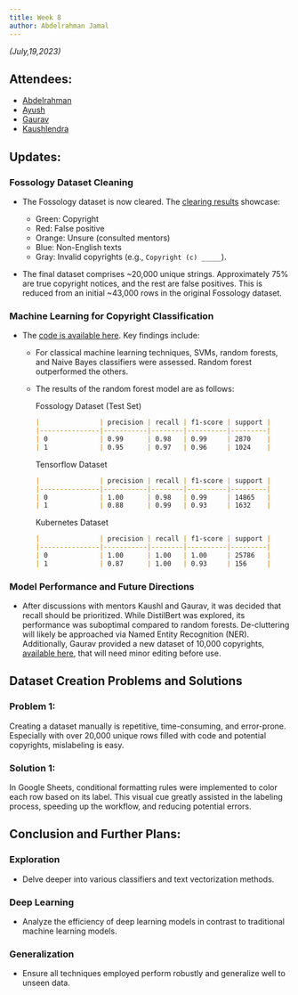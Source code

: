 ```yaml
---
title: Week 8
author: Abdelrahman Jamal
---
```

<!--
SPDX-License-Identifier: CC-BY-SA-4.0

SPDX-FileCopyrightText: 2023 Abdelrahman Jamal <abdelrahmanjamal5565@gmail.com>
-->

*(July,19,2023)*

## Attendees:

* [Abdelrahman](https://github.com/Hero2323)
* [Ayush](https://github.com/hastagAB)
* [Gaurav](https://github.com/GMishx)
* [Kaushlendra](https://github.com/Kaushl2208)


## Updates:

### Fossology Dataset Cleaning
  - The Fossology dataset is now cleared. The [clearing results](https://docs.google.com/spreadsheets/d/1jj_5F8bjT5a7beIp9OOIizCr37SqfeFWUiPthuEotsw/edit?usp=sharing) showcase:
    - Green: Copyright
    - Red: False positive
    - Orange: Unsure (consulted mentors)
    - Blue: Non-English texts
    - Gray: Invalid copyrights (e.g., `Copyright (c) _____`).
  
  - The final dataset comprises ~20,000 unique strings. Approximately 75% are true copyright notices, and the rest are false positives. This is reduced from an initial ~43,000 rows in the original Fossology dataset.
  
### Machine Learning for Copyright Classification
  - The [code is available here](https://gist.github.com/Hero2323/464b1eb7321a7408613b0de3f6c11837). Key findings include:
    - For classical machine learning techniques, SVMs, random forests, and Naive Bayes classifiers were assessed. Random forest outperformed the others.
    - The results of the random forest model are as follows:

      Fossology Dataset (Test Set)
      ```markdown
      |               | precision | recall | f1-score | support |
      |---------------|-----------|--------|----------|---------|
      | 0             | 0.99      | 0.98   | 0.99     | 2870    |
      | 1             | 0.95      | 0.97   | 0.96     | 1024    |
      ```

      Tensorflow Dataset
      ```markdown
      |               | precision | recall | f1-score | support |
      |---------------|-----------|--------|----------|---------|
      | 0             | 1.00      | 0.98   | 0.99     | 14865   |
      | 1             | 0.88      | 0.99   | 0.93     | 1632    |
      ```

      Kubernetes Dataset
      ```markdown
      |               | precision | recall | f1-score | support |
      |---------------|-----------|--------|----------|---------|
      | 0             | 1.00      | 1.00   | 1.00     | 25786   |
      | 1             | 0.87      | 1.00   | 0.93     | 156     |
      ```

### Model Performance and Future Directions
  - After discussions with mentors Kaushl and Gaurav, it was decided that recall should be prioritized. While DistilBert was explored, its performance was suboptimal compared to random forests. De-cluttering will likely be approached via Named Entity Recognition (NER). Additionally, Gaurav provided a new dataset of 10,000 copyrights, [available here](https://docs.google.com/spreadsheets/d/1nvQOz7Phx9zaxnQR22T728u6b98x8vGrkCFmdZIKvvg/edit?usp=sharing), that will need minor editing before use.

## Dataset Creation Problems and Solutions

### Problem 1:

Creating a dataset manually is repetitive, time-consuming, and error-prone. Especially with over 20,000 unique rows filled with code and potential copyrights, mislabeling is easy.

### Solution 1:

In Google Sheets, conditional formatting rules were implemented to color each row based on its label. This visual cue greatly assisted in the labeling process, speeding up the workflow, and reducing potential errors.

## Conclusion and Further Plans:

### Exploration
  - Delve deeper into various classifiers and text vectorization methods.
### Deep Learning
  - Analyze the efficiency of deep learning models in contrast to traditional machine learning models.
### Generalization
  - Ensure all techniques employed perform robustly and generalize well to unseen data.
